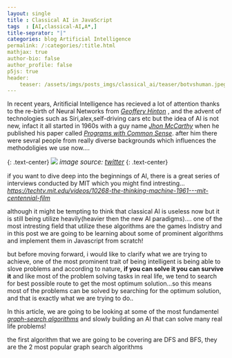 ```yaml
---
layout: single
title : Classical AI in JavaScript
tags  : [AI,classical-AI,A*,]
title-seprator: "|"
categories: blog Artificial Intelligence
permalink: /:categories/:title.html
mathjax: true
author-bio: false
author_profile: false
p5js: true   
header: 
    teaser: /assets/imgs/posts_imgs/classical_ai/teaser/botvshuman.jpeg
---
```



In recent years, Aritificial Intelligence has recieved a lot of attention thanks to the re-birth of Neural Networks from <a target="_blank" href="https://en.wikipedia.org/wiki/Geoffrey_Hinton"><i>Geoffery Hinton</i></a> , and the advent of technologies such as Siri,alex,self-driving cars etc but the idea of AI is not new, infact it all started in 1960s with a guy name <a target="_blank" href="https://en.wikipedia.org/wiki/John_McCarthy_(computer_scientist)"><i>Jhon McCarthy</i></a> when he published his paper called <a target="_blank" href="https://www.cs.cornell.edu/selman/cs672/readings/mccarthy-upd.pdf"><i>Programs with Common Sense</i></a>. after him there were sevral people from really diverse backgrounds which influences the methodoligies we use now....

{: .text-center}
<img src="{{site.url}}{{site.baseurl}}/assets/imgs/posts_imgs/classical_ai/body/fofai.jpg">
<i style="font-size:15px">image source: <a target="_blank" href="" >twitter</a></i>
{: .text-center}

if you want to dive deep into the beginnings of AI, there is a great series of interviews conducted by MIT which you might find intresting...
<a target="_blank" href="https://techtv.mit.edu/videos/10268-the-thinking-machine-1961---mit-centennial-film"><i>https://techtv.mit.edu/videos/10268-the-thinking-machine-1961---mit-centennial-film</i></a>

although it might be tempting to think that classical AI is useless now but it is still being utilize heavily(heavier then the new AI paradigms).... one of the most intresting field that utilize these algorithms are the games Indistry and in this post we are going to be learning about some of prominent algorithms and implement them in Javascript from scratch!

but before moving forward, i would like to clarify what we are trying to achieve, one of the most prominent trait of being intelligent is being able to slove problems and according to nature, **if you can solve it you can survive it** and like most of the problem solving tasks in real life, we tend to search for best possible route to get the most optimum solution...so this means most of the problems can be solved by searching for the optimum solution, and that is exactly what we are trying to do..


In this article, we are going to be looking at some of the most fundamentel <a target="_blank" href="https://en.wikipedia.org/wiki/Graph_traversal"> _graph-search algorithms_</a> and slowly building an AI that can solve many real life problems!

the first algorithm that we are going to be covering are DFS and BFS, they are the 2 most popular graph search algorithms